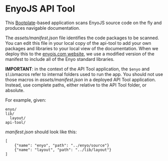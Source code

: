 EnyoJS API Tool
===============

This [Bootplate](http://github.com/enyojs/bootplate)-based application
scans EnyoJS source code on the fly and produces navigable documentation.

The _assets/manifest.json_ file identifies the code packages to be scanned.
You can edit this file in your local copy of the api-tool to add your own packages
and libraries to your local view of the documentation.  When we deploy this
to the [enyojs.com website](http://enyojs.com/api/), we use a modified version
of the manifest to include all of the Enyo standard libraries.

**IMPORTANT**: in the context of the API Tool application,
the `$enyo` and `$lib`macros refer to internal folders used to run the
app. You should not use those macros in _assets/manifest.json_ in a deployed 
API Tool application. Instead, use complete paths, either relative to the 
API Tool folder, or absolute.

For example, given:

	enyo/
	lib/
	  layout/
	api-tool/

_manifest.json_ should look like this:

	[
		{"name": "enyo", "path": "../enyo/source"}
		{"name": "layout", "path": "../lib/layout"}
	]